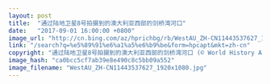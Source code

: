 ```yaml
---
layout: post
title:  "通过陆地卫星8号拍摄到的澳大利亚西部的剑桥湾河口"
date:   "2017-09-01 16:00:00 +0800"
image_url: "http://cn.bing.com/az/hprichbg/rb/WestAU_ZH-CN11443537627_1920x1080.jpg"
link: "/search?q=%e5%89%91%e6%a1%a5%e6%b9%be&form=hpcapt&mkt=zh-cn"
copyright: "通过陆地卫星8号拍摄到的澳大利亚西部的剑桥湾河口 (© World History Archive/Alamy)"
image_hash: "ca0bcc5cf7ab39e8e490c8c5bb09a552"
image_filename: "WestAU_ZH-CN11443537627_1920x1080.jpg"
---
```

